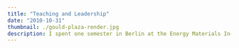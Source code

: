 ```yaml
---
title: "Teaching and Leadership"
date: "2010-10-31"
thumbnail: ./gould-plaza-render.jpg
description: I spent one semester in Berlin at the Energy Materials In-situ Laboratory (EMIL)
---
```

